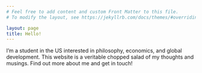 ```yaml
---
# Feel free to add content and custom Front Matter to this file.
# To modify the layout, see https://jekyllrb.com/docs/themes/#overriding-theme-defaults

layout: page
title: Hello!
---
```


I’m a student in the US interested in philosophy, economics, and global development. This website is a veritable chopped salad of my thoughts and musings. Find out more about me and get in touch!